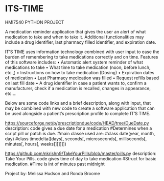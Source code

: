 # ITS-TIME

HMI7540 PYTHON PROJECT

A medication reminder application that gives the user an alert of what medication to take and when to take it.  Additional functionalities may include a drug identifier, last pharmacy filled identifier, and expiration date.

IT’S TIME uses information technology combined with user input to ease the burden of remembering to take medications correctly and on time. Features of this software includes:
•	Automatic alert system reminder of what medications to take 
•	 What time to take medication (noon, before lunch, etc.,)
•	Instructions on how to take medication (Dosing)
•	Expiration dates of medication
•	Last Pharmacy medication was filled
•	Request refills based on last fill date
•	A drug identifier in case a patient wants to, confirm a manufacturer, check if a medication is recalled, changes in appearance, etc.…



Below are some code links and a brief description, along with input, that may be combined with new code to create a software application that can be used alongside a patient’s prescription profile to complete IT’S TIME.

https://sourceforge.net/p/prescriptiondue/code/HEAD/tree/DueDate.py
description: code gives a due date for a medication
#Determines when a script pill or patch is due.
#main classe used are:
#class date(year, month, day)
#class timedelta([days[, seconds[, microseconds[, milliseconds[, minutes[, hours[, weeks]]]]]]])


https://github.com/nkrishn9/TakeYourPills/blob/master/pills.py
description: Take Your Pills. code gives time of day to take medication
#Struct for basic medication.
#Time is int of minutes past midnight


Project by: Melissa Hudson and Ronda Broome
